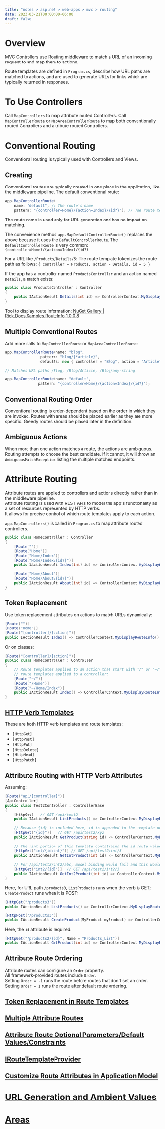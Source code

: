 ```yaml
---
title: "notes > asp.net > web-apps > mvc > routing"
date: 2023-03-21T00:00:00-06:00
draft: false
---
```


# Overview
MVC Controllers use Routing middleware to match a URL of an incoming request to and map them to actions.

Route templates are defined in `Program.cs`, describe how URL paths are matched to actions, and are used to generate URLs for links which are typically returned in responses.

# To Use Controllers
Call `MapControllers` to map attribute routed Controllers.
Call `MapControllerRoute` or `MapAreaControllerRoute` to map both conventionally routed Controllers and attribute routed Controllers.

# Conventional Routing
Conventional routing is typically used with Controllers and Views.

## Creating
Conventional routes are typically created in one place in the application, like the middleware pipeline.
The default conventional route:
```cs
app.MapControllerRoute(
    name: "default", // The route's name
    pattern: "{controller=Home}/{action=Index}/{id?}"); // The route template
```

The route name is used only for URL generation and has no impact on matching.

The convenience method `app.MapDefaultControllerRoute()` replaces the above because it uses the `DefaultControllerRoute`.
The `DefaultControllerRoute` is very common:  `{controller=Home}/{action=Index}/{id?}`

For a URL like `/Products/Details/5`:
The route template tokenizes the route path as follows: `{ controller = Products, action = Details, id = 5 }`

If the app has a controller named `ProductsController` and an action named `Details`, a match exists:
```cs
public class ProductsController : Controller
{
    public IActionResult Details(int id) => ControllerContext.MyDisplayRouteInfo(id);
}
```
Tool to display route information: [NuGet Gallery | Rick.Docs.Samples.RouteInfo 1.0.0.8](https://www.nuget.org/packages/Rick.Docs.Samples.RouteInfo)

## Multiple Conventional Routes
Add more calls to `MapControllerRoute` or `MapAreaControllerRoute`:
```cs
app.MapControllerRoute(name: "blog",
                pattern: "blog/{*article}",
                defaults: new { controller = "Blog", action = "Article" });

// Matches URL paths /Blog, /Blog/Article, /Blog/any-string

app.MapControllerRoute(name: "default",
               pattern: "{controller=Home}/{action=Index}/{id?}");
```

## Conventional Routing Order
Conventional routing is order-dependent based on the order in which they are invoked.  Routes with areas should be placed earlier as they are more specific.  Greedy routes should be placed later in the definition.

## Ambiguous Actions
When more than one action matches a route, the actions are ambiguous.  Routing attempts to choose the best candidate.  If it cannot, it will throw an `AmbiguousMatchException` listing the multiple matched endpoints.

# Attribute Routing
Attribute routes are applied to controllers and actions directly rather than in the middleware pipeline.  
Attribute routing is used with REST APIs to model the app's functionality as a set of resources represented by HTTP verbs.  
It allows for precise control of which route templates apply to each action.  

`app.MapControllers()` is called in `Program.cs` to map attribute routed controllers.
```cs
public class HomeController : Controller
{
    [Route("")]
    [Route("Home")]
    [Route("Home/Index")]
    [Route("Home/Index/{id?}")]
    public IActionResult Index(int? id) => ControllerContext.MyDisplayRouteInfo(id);

    [Route("Home/About")]
    [Route("Home/About/{id?}")]
    public IActionResult About(int? id) => ControllerContext.MyDisplayRouteInfo(id);
}
```

## Token Replacement
Use token replacement attributes on actions to match URLs dynamically:
```cs
[Route("")]
[Route("Home")]
[Route("[controller]/[action]")]
public IActionResult Index() => ControllerContext.MyDisplayRouteInfo();
```
Or on classes:
```cs
[Route("[controller]/[action]")]
public class HomeController : Controller
{
    // Route templates applied to an action that start with "/" or "~/" do not get combined with
    // route templates applied to a controller:
    [Route("~/")]
    [Route("/Home")]
    [Route("~/Home/Index")]
    public IActionResult Index() => ControllerContext.MyDisplayRouteInfo();
}
```

## [HTTP Verb Templates](https://learn.microsoft.com/en-us/aspnet/core/mvc/controllers/routing?view=aspnetcore-7.0#verb6)
These are both HTTP verb templates and route templates:
- `[HttpGet]`
- `[HttpPost]`
- `[HttpPut]`
- `[HttpDelete]`
- `[HttpHead]`
- `[HttpPatch]`

## Attribute Routing with HTTP Verb Attributes
Assuming:
```cs
[Route("api/[controller]")]
[ApiController]
public class Test2Controller : ControllerBase
{
    [HttpGet]   // GET /api/test2
    public IActionResult ListProducts() => ControllerContext.MyDisplayRouteInfo();

    // Because {id} is included here, id is appended to the template on the controller, so this action's template is api/[controller]/"{id}
    [HttpGet("{id}")]   // GET /api/test2/xyz
    public IActionResult GetProduct(string id) => ControllerContext.MyDisplayRouteInfo(id);
    
    // The :int portion of this template contstrains the id route values to strings that can be converted to integers.
    [HttpGet("int/{id:int}")] // GET /api/test2/int/3
    public IActionResult GetIntProduct(int id) => ControllerContext.MyDisplayRouteInfo(id);
    
    // For /api/test2/int2/abc, model binding would fail and this would return HTTP/400 Bad Request
    [HttpGet("int2/{id}")]  // GET /api/test2/int2/3
    public IActionResult GetInt2Product(int id) => ControllerContext.MyDisplayRouteInfo(id);
}
```

Here, for URL path `/products3`, `ListProducts` runs when the verb is GET; `CreateProduct` runs when it is POST:
```cs
[HttpGet("/products3")]
public IActionResult ListProducts() => ControllerContext.MyDisplayRouteInfo();

[HttpPost("/products3")]
public IActionResult CreateProduct(MyProduct myProduct) => ControllerContext.MyDisplayRouteInfo(myProduct.Name);
```

Here, the `id` attribute is required:
```cs
[HttpGet("/products2/{id}", Name = "Products_List")]
public IActionResult GetProduct(int id) => ControllerContext.MyDisplayRouteInfo(id);
```

## Attribute Route Ordering
Attribute routes can configure an `Order` property.  
All framework-provided routes include `Order`.  
Setting `Order = -1` runs the route before routes that don't set an order.  
Setting `Order = 1` runs the route after default route ordering.

## [Token Replacement in Route Templates](https://learn.microsoft.com/en-us/aspnet/core/mvc/controllers/routing?view=aspnetcore-7.0#token-replacement-in-route-templates-controller-action-area)

## [Multiple Attribute Routes](https://learn.microsoft.com/en-us/aspnet/core/mvc/controllers/routing?view=aspnetcore-7.0#multiple-attribute-routes)

## [Attribute Route Optional Parameters/Default Values/Constraints](https://learn.microsoft.com/en-us/aspnet/core/mvc/controllers/routing?view=aspnetcore-7.0#specifying-attribute-route-optional-parameters-default-values-and-constraints)

## [IRouteTemplateProvider](https://learn.microsoft.com/en-us/aspnet/core/mvc/controllers/routing?view=aspnetcore-7.0#custom-route-attributes-using-iroutetemplateprovider)

## [Customize Route Attributes in Application Model](https://learn.microsoft.com/en-us/aspnet/core/mvc/controllers/routing?view=aspnetcore-7.0#use-application-model-to-customize-attribute-routes)

# [URL Generation and Ambient Values](https://learn.microsoft.com/en-us/aspnet/core/mvc/controllers/routing?view=aspnetcore-7.0#url-generation-and-ambient-values)

# [Areas](https://learn.microsoft.com/en-us/aspnet/core/mvc/controllers/areas?view=aspnetcore-7.0)
